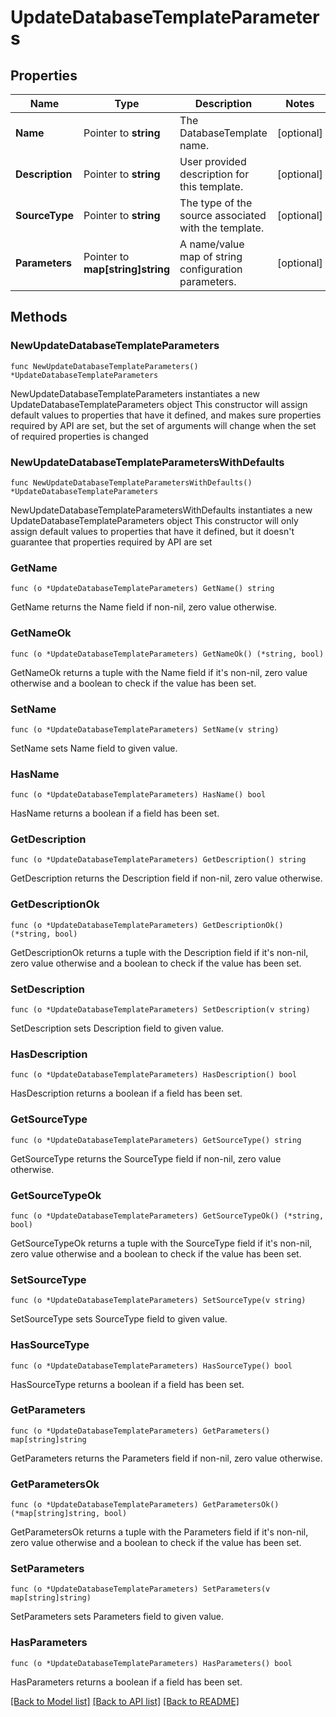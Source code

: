 # UpdateDatabaseTemplateParameters

## Properties

Name | Type | Description | Notes
------------ | ------------- | ------------- | -------------
**Name** | Pointer to **string** | The DatabaseTemplate name. | [optional] 
**Description** | Pointer to **string** | User provided description for this template. | [optional] 
**SourceType** | Pointer to **string** | The type of the source associated with the template. | [optional] 
**Parameters** | Pointer to **map[string]string** | A name/value map of string configuration parameters. | [optional] 

## Methods

### NewUpdateDatabaseTemplateParameters

`func NewUpdateDatabaseTemplateParameters() *UpdateDatabaseTemplateParameters`

NewUpdateDatabaseTemplateParameters instantiates a new UpdateDatabaseTemplateParameters object
This constructor will assign default values to properties that have it defined,
and makes sure properties required by API are set, but the set of arguments
will change when the set of required properties is changed

### NewUpdateDatabaseTemplateParametersWithDefaults

`func NewUpdateDatabaseTemplateParametersWithDefaults() *UpdateDatabaseTemplateParameters`

NewUpdateDatabaseTemplateParametersWithDefaults instantiates a new UpdateDatabaseTemplateParameters object
This constructor will only assign default values to properties that have it defined,
but it doesn't guarantee that properties required by API are set

### GetName

`func (o *UpdateDatabaseTemplateParameters) GetName() string`

GetName returns the Name field if non-nil, zero value otherwise.

### GetNameOk

`func (o *UpdateDatabaseTemplateParameters) GetNameOk() (*string, bool)`

GetNameOk returns a tuple with the Name field if it's non-nil, zero value otherwise
and a boolean to check if the value has been set.

### SetName

`func (o *UpdateDatabaseTemplateParameters) SetName(v string)`

SetName sets Name field to given value.

### HasName

`func (o *UpdateDatabaseTemplateParameters) HasName() bool`

HasName returns a boolean if a field has been set.

### GetDescription

`func (o *UpdateDatabaseTemplateParameters) GetDescription() string`

GetDescription returns the Description field if non-nil, zero value otherwise.

### GetDescriptionOk

`func (o *UpdateDatabaseTemplateParameters) GetDescriptionOk() (*string, bool)`

GetDescriptionOk returns a tuple with the Description field if it's non-nil, zero value otherwise
and a boolean to check if the value has been set.

### SetDescription

`func (o *UpdateDatabaseTemplateParameters) SetDescription(v string)`

SetDescription sets Description field to given value.

### HasDescription

`func (o *UpdateDatabaseTemplateParameters) HasDescription() bool`

HasDescription returns a boolean if a field has been set.

### GetSourceType

`func (o *UpdateDatabaseTemplateParameters) GetSourceType() string`

GetSourceType returns the SourceType field if non-nil, zero value otherwise.

### GetSourceTypeOk

`func (o *UpdateDatabaseTemplateParameters) GetSourceTypeOk() (*string, bool)`

GetSourceTypeOk returns a tuple with the SourceType field if it's non-nil, zero value otherwise
and a boolean to check if the value has been set.

### SetSourceType

`func (o *UpdateDatabaseTemplateParameters) SetSourceType(v string)`

SetSourceType sets SourceType field to given value.

### HasSourceType

`func (o *UpdateDatabaseTemplateParameters) HasSourceType() bool`

HasSourceType returns a boolean if a field has been set.

### GetParameters

`func (o *UpdateDatabaseTemplateParameters) GetParameters() map[string]string`

GetParameters returns the Parameters field if non-nil, zero value otherwise.

### GetParametersOk

`func (o *UpdateDatabaseTemplateParameters) GetParametersOk() (*map[string]string, bool)`

GetParametersOk returns a tuple with the Parameters field if it's non-nil, zero value otherwise
and a boolean to check if the value has been set.

### SetParameters

`func (o *UpdateDatabaseTemplateParameters) SetParameters(v map[string]string)`

SetParameters sets Parameters field to given value.

### HasParameters

`func (o *UpdateDatabaseTemplateParameters) HasParameters() bool`

HasParameters returns a boolean if a field has been set.


[[Back to Model list]](../README.md#documentation-for-models) [[Back to API list]](../README.md#documentation-for-api-endpoints) [[Back to README]](../README.md)


